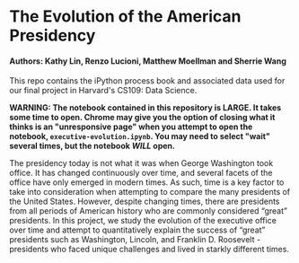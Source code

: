 # The Evolution of the American Presidency #

#### Authors: Kathy Lin, Renzo Lucioni, Matthew Moellman and Sherrie Wang ####

This repo contains the iPython process book and associated data used for our final project in Harvard's CS109: Data Science.

**WARNING: The notebook contained in this repository is LARGE. It takes some time to open. Chrome may give you the option of closing what it thinks is an "unresponsive page" when you attempt to open the notebook, `executive-evolution.ipynb`. You may need to select "wait" several times, but the notebook *WILL* open.**

The presidency today is not what it was when George Washington took office. It has changed continuously over time, and several facets of the office have only emerged in modern times. As such, time is a key factor to take into consideration when attempting to compare the many presidents of the United States. However, despite changing times, there are presidents from all periods of American history who are commonly considered “great” presidents. In this project, we study the evolution of the executive office over time and attempt to quantitatively explain the success of “great” presidents such as Washington, Lincoln, and Franklin D. Roosevelt - presidents who faced unique challenges and lived in starkly different times.
